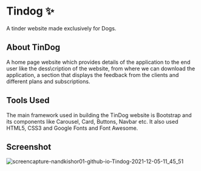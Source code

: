 # Tindog ✨

A tinder website made exclusively for Dogs.

## About TinDog

A home page website which provides details of the application to the end user like the dess\cription of the website, from where we can download the application, a section that displays the feedback from the clients and different plans and subscriptions.

## Tools Used

The main framework used in building the TinDog website is Bootstrap and its components like Carousel, Card, Buttons, Navbar etc. It also used HTML5, CSS3 and Google Fonts and Font Awesome.


## Screenshot

![screencapture-nandkishor01-github-io-Tindog-2021-12-05-11_45_51](https://user-images.githubusercontent.com/80894008/144742266-4cef0206-accf-4748-8020-644e158405cc.png)

